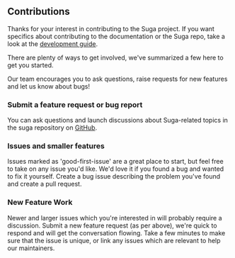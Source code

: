 ## Contributions

Thanks for your interest in contributing to the Suga project. If you want specifics about contributing to the documentation or the Suga repo, take a look at the [development guide](./DEVELOPERS.md).

There are plenty of ways to get involved, we've summarized a few here to get you started.

Our team encourages you to ask questions, raise requests for new features and let us know about bugs!

### Submit a feature request or bug report

You can ask questions and launch discussions about Suga-related topics in the suga repository on [GitHub](https://github.com/nitrictech/suga/issues/new).

### Issues and smaller features

Issues marked as 'good-first-issue' are a great place to start, but feel free to take on any issue you'd like. We'd love it if you found a bug and wanted to fix it yourself. Create a bug issue describing the problem you've found and create a pull request.

### New Feature Work

Newer and larger issues which you're interested in will probably require a discussion. Submit a new feature request (as per above), we're quick to respond and will get the conversation flowing. Take a few minutes to make sure that the issue is unique, or link any issues which are relevant to help our maintainers.
